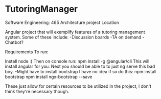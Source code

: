 # TutoringManager
Software Engineering: 465 Architecture project Location

Angular project that will exemplify features of a tutoring management system. 
Some of these include: 
    -Discussion boards
    -TA on demand
    -Chatbot?
    
Requirements To run:

Install node :)
Then on console run: npm install -g @angular/cli
This will install angular for you. 
Next you should be able to to just ng serve this bad boy. 
-Might have to install bootstrap I have no idea if so do this:
npm install bootstrap
npm install ngx-bootstrap --save

These just allow for certain resources to be utilized in the project, I don't think they're necessary though. 
